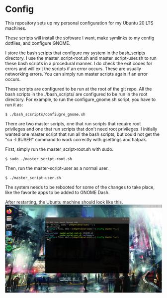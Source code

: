 # Config
This repository sets up my personal configuration for my Ubuntu 20 LTS machines.

These scripts will install the software I want, make symlinks to my config dotfiles, and configure GNOME.

I store the bash scripts that configure my system in the bash_scripts directory. I use the master_script-root.sh and master_script-user.sh to run these bash scripts in a procedural manner. I do check the exit codes for errors and will exit the scripts if an error occurs. These are usually networking errors. You can simply run master scripts again if an error occurs.

These scripts are configured to be run at the root of the git repo. All the bash scripts in the ./bash_scripts/ are configured to be run in the root directory. For example, to run the configure_gnome.sh script, you have to run it as:
```
$ ./bash_scsripts/confiugre_gnome.sh
```

There are two master scripts, one that run scripts that require root privileges and one that run scripts that don't need root privileges. I initially wanted one master script that run all the bash scripts, but could not get the "su -l $USER" command to work correctly with gsettings and flatpak.

First, simply run the master_script-root.sh with sudo.
```
$ sudo ./master_script-root.sh
```

Then, run the master-script-user as a normal user.
```
$ ./master_script-user.sh
```

The system needs to be rebooted for some of the changes to take place, like the favorite apps to be added to GNOME Dash.

After restarting, the Ubuntu machine should look like this.
![screenshot](screenshot)
